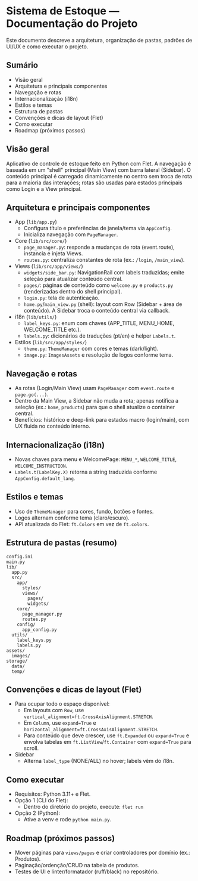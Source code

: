 # Sistema de Estoque — Documentação do Projeto

Este documento descreve a arquitetura, organização de pastas, padrões de UI/UX e como executar o projeto.

## Sumário
- Visão geral
- Arquitetura e principais componentes
- Navegação e rotas
- Internacionalização (i18n)
- Estilos e temas
- Estrutura de pastas
- Convenções e dicas de layout (Flet)
- Como executar
- Roadmap (próximos passos)

## Visão geral
Aplicativo de controle de estoque feito em Python com Flet. A navegação é baseada em um "shell" principal (Main View) com barra lateral (Sidebar). O conteúdo principal é carregado dinamicamente no centro sem troca de rota para a maioria das interações; rotas são usadas para estados principais como Login e a View principal.

## Arquitetura e principais componentes
- App (`lib/app.py`)
  - Configura título e preferências de janela/tema via `AppConfig`.
  - Inicializa navegação com `PageManager`.
- Core (`lib/src/core/`)
  - `page_manager.py`: responde a mudanças de rota (event.route), instancia e injeta Views.
  - `routes.py`: centraliza constantes de rota (ex.: `/login`, `/main_view`).
- Views (`lib/src/app/views/`)
  - `widgets/side_bar.py`: NavigationRail com labels traduzidas; emite seleção para atualizar conteúdo central.
  - `pages/`: páginas de conteúdo como `welcome.py` e `products.py` (renderizadas dentro do shell principal).
  - `login.py`: tela de autenticação.
  - `home.py`/`main_view.py` (shell): layout com Row (Sidebar + área de conteúdo). A Sidebar troca o conteúdo central via callback.
- i18n (`lib/utils/`)
  - `label_keys.py`: enum com chaves (APP_TITLE, MENU_HOME, WELCOME_TITLE etc.).
  - `labels.py`: dicionários de traduções (pt/en) e helper `Labels.t`.
- Estilos (`lib/src/app/styles/`)
  - `theme.py`: `ThemeManager` com cores e temas (dark/light).
  - `image.py`: `ImagesAssets` e resolução de logos conforme tema.

## Navegação e rotas
- As rotas (Login/Main View) usam `PageManager` com `event.route` e `page.go(...)`.
- Dentro da Main View, a Sidebar não muda a rota; apenas notifica a seleção (ex.: `home`, `products`) para que o shell atualize o container central.
- Benefícios: histórico e deep-link para estados macro (login/main), com UX fluida no conteúdo interno.

## Internacionalização (i18n)
- Novas chaves para menu e WelcomePage: `MENU_*`, `WELCOME_TITLE`, `WELCOME_INSTRUCTION`.
- `Labels.t(LabelKey.X)` retorna a string traduzida conforme `AppConfig.default_lang`.

## Estilos e temas
- Uso de `ThemeManager` para cores, fundo, botões e fontes.
- Logos alternam conforme tema (claro/escuro).
- API atualizada do Flet: `ft.Colors` em vez de `ft.colors`.

## Estrutura de pastas (resumo)
```
config.ini
main.py
lib/
  app.py
  src/
    app/
      styles/
      views/
        pages/
        widgets/
    core/
      page_manager.py
      routes.py
    config/
      app_config.py
  utils/
    label_keys.py
    labels.py
assets/
  images/
storage/
  data/
  temp/
```

## Convenções e dicas de layout (Flet)
- Para ocupar todo o espaço disponível:
  - Em layouts com `Row`, use `vertical_alignment=ft.CrossAxisAlignment.STRETCH`.
  - Em `Column`, use `expand=True` e `horizontal_alignment=ft.CrossAxisAlignment.STRETCH`.
  - Para conteúdo que deve crescer, use `ft.Expanded` ou `expand=True` e envolva tabelas em `ft.ListView`/`ft.Container` com `expand=True` para scroll.
- Sidebar
  - Alterna `label_type` (NONE/ALL) no hover; labels vêm do i18n.

## Como executar
- Requisitos: Python 3.11+ e Flet.
- Opção 1 (CLI do Flet):
  - Dentro do diretório do projeto, execute: `flet run`
- Opção 2 (Python):
  - Ative a venv e rode `python main.py`.

## Roadmap (próximos passos)
- Mover páginas para `views/pages` e criar controladores por domínio (ex.: Produtos).
- Paginação/ordenção/CRUD na tabela de produtos.
- Testes de UI e linter/formatador (ruff/black) no repositório.
